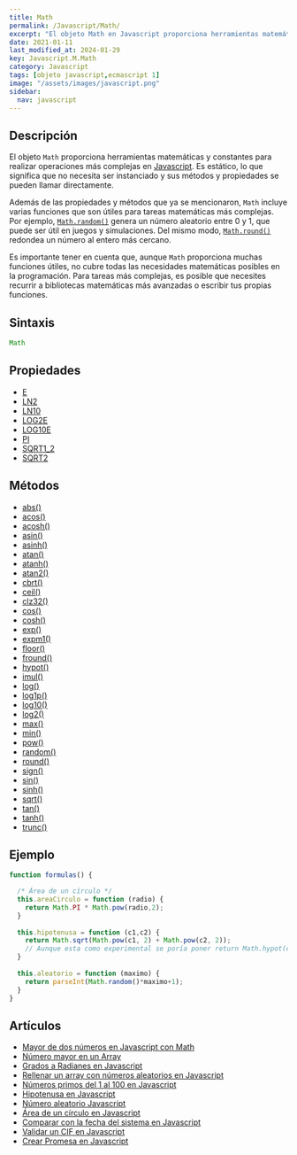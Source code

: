 ```yaml
---
title: Math
permalink: /Javascript/Math/
excerpt: "El objeto Math en Javascript proporciona herramientas matemáticas y constantes para realizar operaciones complejas. No necesita ser instanciado y se pueden llamar directamente sus métodos y propiedades."
date: 2021-01-11
last_modified_at: 2024-01-29
key: Javascript.M.Math
category: Javascript
tags: [objeto javascript,ecmascript 1]
image: "/assets/images/javascript.png"
sidebar:
  nav: javascript
---
```


## Descripción


El objeto `Math` proporciona herramientas matemáticas y constantes para realizar operaciones más complejas en [Javascript](https://www.manualweb.net/javascript/). Es estático, lo que significa que no necesita ser instanciado y sus métodos y propiedades se pueden llamar directamente.


Además de las propiedades y métodos que ya se mencionaron, `Math` incluye varias funciones que son útiles para tareas matemáticas más complejas. Por ejemplo, [`Math.random()`](https://www.w3api.com/Javascript/Math/random/) genera un número aleatorio entre 0 y 1, que puede ser útil en juegos y simulaciones. Del mismo modo, [`Math.round()`](https://www.w3api.com/Javascript/Math/round/) redondea un número al entero más cercano.


Es importante tener en cuenta que, aunque `Math` proporciona muchas funciones útiles, no cubre todas las necesidades matemáticas posibles en la programación. Para tareas más complejas, es posible que necesites recurrir a bibliotecas matemáticas más avanzadas o escribir tus propias funciones.


## Sintaxis


```javascript
Math
```


## Propiedades

- [E](https://www.w3api.com/Javascript/Math/E/)
- [LN2](https://www.w3api.com/Javascript/Math/LN2/)
- [LN10](https://www.w3api.com/Javascript/Math/LN10/)
- [LOG2E](https://www.w3api.com/Javascript/Math/LOG2E/)
- [LOG10E](https://www.w3api.com/Javascript/Math/LOG10E/)
- [PI](https://www.w3api.com/Javascript/Math/PI/)
- [SQRT1_2](https://www.w3api.com/Javascript/Math/SQRT1_2/)
- [SQRT2](https://www.w3api.com/Javascript/Math/SQRT2/)

## Métodos

- [abs()](https://www.w3api.com/Javascript/Math/abs/)
- [acos()](https://www.w3api.com/Javascript/Math/acos/)
- [acosh()](https://www.w3api.com/Javascript/Math/acosh/)
- [asin()](https://www.w3api.com/Javascript/Math/asin/)
- [asinh()](https://www.w3api.com/Javascript/Math/asinh/)
- [atan()](https://www.w3api.com/Javascript/Math/atan/)
- [atanh()](https://www.w3api.com/Javascript/Math/atanh/)
- [atan2()](https://www.w3api.com/Javascript/Math/atan2/)
- [cbrt()](https://www.w3api.com/Javascript/Math/cbrt/)
- [ceil()](https://www.w3api.com/Javascript/Math/ceil/)
- [clz32()](https://www.w3api.com/Javascript/Math/clz32/)
- [cos()](https://www.w3api.com/Javascript/Math/cos/)
- [cosh()](https://www.w3api.com/Javascript/Math/cosh/)
- [exp()](https://www.w3api.com/Javascript/Math/exp/)
- [expm1()](https://www.w3api.com/Javascript/Math/expm1/)
- [floor()](https://www.w3api.com/Javascript/Math/floor/)
- [fround()](https://www.w3api.com/Javascript/Math/fround/)
- [hypot()](https://www.w3api.com/Javascript/Math/hypot/)
- [imul()](https://www.w3api.com/Javascript/Math/imul/)
- [log()](https://www.w3api.com/Javascript/Math/log/)
- [log1p()](https://www.w3api.com/Javascript/Math/log1p/)
- [log10()](https://www.w3api.com/Javascript/Math/log10/)
- [log2()](https://www.w3api.com/Javascript/Math/log2/)
- [max()](https://www.w3api.com/Javascript/Math/max/)
- [min()](https://www.w3api.com/Javascript/Math/min/)
- [pow()](https://www.w3api.com/Javascript/Math/pow/)
- [random()](https://www.w3api.com/Javascript/Math/random/)
- [round()](https://www.w3api.com/Javascript/Math/round/)
- [sign()](https://www.w3api.com/Javascript/Math/sign/)
- [sin()](https://www.w3api.com/Javascript/Math/sin/)
- [sinh()](https://www.w3api.com/Javascript/Math/sinh/)
- [sqrt()](https://www.w3api.com/Javascript/Math/sqrt/)
- [tan()](https://www.w3api.com/Javascript/Math/tan/)
- [tanh()](https://www.w3api.com/Javascript/Math/tanh/)
- [trunc()](https://www.w3api.com/Javascript/Math/trunc/)

## Ejemplo


```javascript
function formulas() {

  /* Área de un círculo */
  this.areaCirculo = function (radio) {
    return Math.PI * Math.pow(radio,2);
  }
	
  this.hipotenusa = function (c1,c2) {
    return Math.sqrt(Math.pow(c1, 2) + Math.pow(c2, 2));
    // Aunque esta como experimental se poría poner return Math.hypot(cateto1,cateto2);
  }
	
  this.aleatorio = function (maximo) {
    return parseInt(Math.random()*maximo+1);
  }
}
```


## Artículos

- [Mayor de dos números en Javascript con Math](https://lineadecodigo.com/javascript/mayor-de-dos-numeros-en-javascript-con-math/)
- [Número mayor en un Array](https://lineadecodigo.com/javascript/numero-mayor-en-un-array/)
- [Grados a Radianes en Javascript](https://lineadecodigo.com/javascript/grados-a-radianes-en-javascript/)
- [Rellenar un array con números aleatorios en Javascript](https://lineadecodigo.com/javascript/rellenar-un-array-con-numeros-aleatorios-en-javascript/)
- [Números primos del 1 al 100 en Javascript](https://lineadecodigo.com/javascript/numeros-primos-del-1-al-100-en-javascript/)
- [Hipotenusa en Javascript](https://lineadecodigo.com/javascript/hipotenusa-en-javascript/)
- [Número aleatorio Javascript](https://lineadecodigo.com/javascript/numero-aleatorio-javascript/)
- [Área de un círculo en Javascript](https://lineadecodigo.com/javascript/area-de-un-circulo-en-javascript/)
- [Comparar con la fecha del sistema en Javascript](https://lineadecodigo.com/javascript/comparar-con-la-fecha-del-sistema-en-javascript/)
- [Validar un CIF en Javascript](https://lineadecodigo.com/javascript/validar-un-cif-en-javascript/)
- [Crear Promesa en Javascript](https://lineadecodigo.com/javascript/crear-promesa-en-javascript/)
